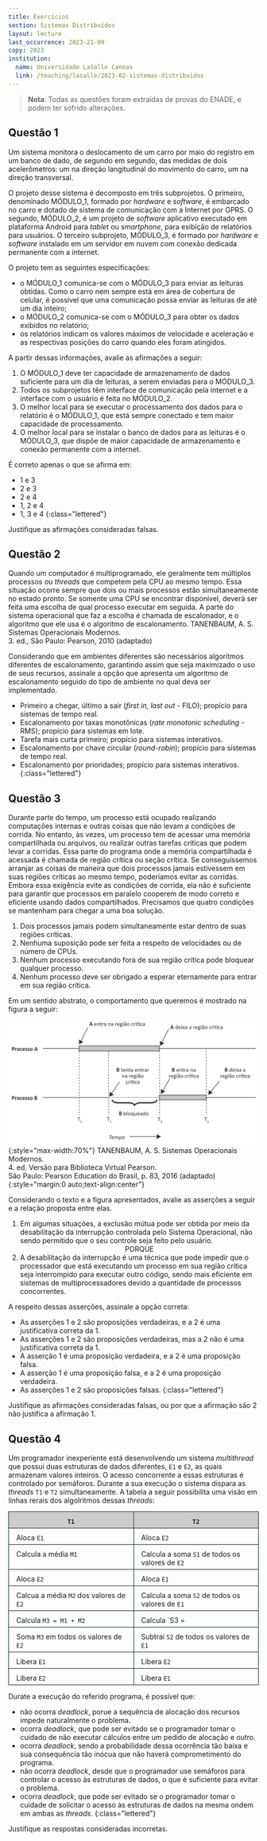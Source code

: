 ```yaml
---
title: Exercícios
section: Sistemas Distribuídos
layout: lecture
last_occurrence: 2023-21-09
copy: 2023
institution:
  name: Universidade LaSalle Canoas
  link: /teaching/lasalle/2023-02-sistemas-distribuidos
---
```


<style>
td { border: solid thin #022; padding: 10px 15px 5px 15px; vertical-align: top; width: 50%; }
th { border: solid thin #022; background-color: #ccc; padding: 10px 15px 5px 15px; vertical-align: top; width: 50%; text-align: center !important; font-weight: 600 !important; }
</style>

> **Nota**: Todas as questões foram extraídas de provas do ENADE, e podem ter sofrido alterações.

## Questão 1

Um sistema monitora o deslocamento de um carro por maio do registro em um banco de dado, de segundo em segundo, das medidas de dois acelerômetros: um na direção langitudinal do movimento do carro, um na direção transversal.

O projeto desse sistema é decomposto em três subprojetos. O primeiro, denominado MÓDULO\_1, formado por _hardware_ e _software_, é embarcado no carro e dotado de sistema de comunicação com a Internet por GPRS. O segundo, MÓDULO\_2, é um projeto de _software_ aplicativo executado em plataforma Android para _tablet_ ou _smartphone_, para exibição de relatórios para usuários. O terceiro subprojeto, MÓDULO\_3, é formado por _hardware_ e _software_ instalado em um servidor em nuvem com conexão dedicada permanente com a internet.

O projeto tem as seguintes especificações:
* o MÓDULO\_1 comunica-se com o MÓDULO\_3 para enviar as leituras obtidas. Como o carro nem sempre está em área de cobertura de celular, é possível que uma comunicação possa enviar as leituras de até um dia inteiro;
* o MÓDULO\_2 comunica-se com o MÓDULO\_3 para obter os dados exibidos no relatório;
* os relatórios indicam os valores máximos de velocidade e aceleração e as respectivas posições do carro quando eles foram atingidos.

A partir dessas informações, avalie as afirmações a seguir:

1. O MÓDULO\_1 deve ter capacidade de armazenamento de dados suficiente para um dia de leituras, a serem enviadas para o MÓDULO\_3.
2. Todos os subprojetos têm interface de comunicação pela internet e a interface com o usuário é feita no MÓDULO\_2.
3. O melhor local para se executar o processamento dos dados para o relatório é o MÓDULO\_1, que está sempre conectado e tem maior capacidade de processamento.
4. O melhor local para se instalar o banco de dados para as leituras é o MÓDULO\_3, que dispõe de maior capacidade de armazenamento e conexão permanente com a internet.

É correto apenas o que se afirma em:

* 1 e 3
* 2 e 3
* 2 e 4
* 1, 2 e 4
* 1, 3 e 4
{:class="lettered"}

Justifique as afirmações consideradas falsas.


## Questão 2

Quando um computador é multiprogramado, ele geralmente tem múltiplos processos ou _threads_ que competem pela CPU ao mesmo tempo.  Essa situação ocorre sempre que dois ou mais processos estão simultaneamente no estado pronto. Se somente uma CPU se encontrar disponível, deverá ser feita uma escolha de qual processo executar em seguida. A parte do sistema operacional que faz a escolha é chamada de escalonador, e o algoritmo que ele usa é o algoritmo de escalonamento.
<span class="bibtex">TANENBAUM, A. S. Sistemas Operacionais Modernos.<br/>3. ed., São Paulo: Pearson, 2010 (adaptado)</span>

Considerando que em ambientes diferentes são necessários algoritmos diferentes de escalonamento, garantindo assim que seja maximizado o uso de seus recursos, assinale a opção que apresenta um algoritmo de escalonamento seguido do tipo de ambiente no qual deva ser implementado.

* Primeiro a chegar, último a sair (_first in, last out_ - FILO); propício para sistemas de tempo real.
* Escalonamento por taxas monotônicas (_rate monotonic scheduling_ - RMS); propício para sistemas em lote.
* Tarefa mais curta primeiro; propício para sistemas interativos.
* Escalonamento por chave circular (_round-robin_); propício para sistemas de tempo real.
* Escalonamento por prioridades; propício para sistemas interativos.
{:class="lettered"}


## Questão 3

Durante parte do tempo, um processo está ocupado realizando computações internas e outras coisas que não levam a condições de corrida. No entanto, às vezes, um processo tem de acessar uma memória compartilhada ou arquivos, ou realizar outras tarefas críticas que podem levar a corridas. Essa parte do programa onde a memória compartilhada é acessada é chamada de região crítica ou seção crítica. Se conseguíssemos arranjar as coisas de maneira que dois processos jamais estivessem em suas regiões críticas ao mesmo tempo, poderíamos evitar as corridas. Embora essa exigência evite as condições de corrida, ela não é suficiente para garantir que processos em paralelo cooperem de modo correto e eficiente usando dados compartilhados. Precisamos que quatro condições se mantenham para chegar a uma boa solução.

1. Dois processos jamais podem simultaneamente estar dentro de suas regiões críticas.
2. Nenhuma suposição pode ser feita a respeito de velocidades ou de número de CPUs.
3. Nenhum processo executando fora de sua região crítica pode bloquear qualquer processo.
4. Nenhum processo deve ser obrigado a esperar eternamente para entrar em sua região crítica.

Em um sentido abstrato, o comportamento que queremos é mostrado na figura a seguir:

![Exclusão mútua usando regiões críticas](files/lecture-08/exclusao_mutua_usando_regioes_criticas.png){:style="max-width:70%"}
<span class="bibtex">TANENBAUM, A. S. Sistemas Operacionais Modernos.<br/>4. ed. Versão para Biblioteca Virtual Pearson.<br/>São Paulo: Pearson Education do Brasil, p. 83, 2016 (adaptado)</span>
{:style="margin:0 auto;text-align:center"}


Considerando o texto e a figura apresentados, avalie as asserções a seguir e a relação proposta entre elas.

1. Em algumas situações, a exclusão mútua pode ser obtida por meio da desabilitação da interrupção controlada pelo Sistema Operacional, não sendo permitido que o seu controle seja feito pelo usuário.
<span style="display:block; text-align:center; font-weight: 400">PORQUE</span>
2. A desabilitação da interrupção é uma técnica que pode impedir que o processador que está executando um processo em sua região crítica seja interrompido para executar outro código, sendo mais eficiente em sistemas de multiprocessadores devido a quantidade de processos concorrentes.

A respeito dessas asserções, assinale a opção correta:

* As asserções 1 e 2 são proposições verdadeiras, e a 2 é uma justificativa correta da 1.
* As asserções 1 e 2 são proposições verdadeiras, mas a 2 não é uma justificativa correta da 1.
* A asserção 1 é uma proposição verdadeira, e a 2 é uma proposição falsa.
* A asserção 1 é uma proposição falsa, e a 2 é uma proposição verdadeira.
* As asserções 1 e 2 são proposições falsas.
{:class="lettered"}

Justifique as afirmações consideradas falsas, ou por que a afirmação são 2 não justifica a afirmação 1.


## Questão 4

Um programador inexperiente está desenvolvendo um sistema _multithread_ que possui duas estruturas de dados diferentes, `E1` e `E2`, as quais armazenam valores inteiros. O acesso concorrente a essas estruturas é controlado por semáforos. Durante a sua execução o sistema dispara as _threads_ `T1` e `T2` simultaneamente. A tabela a seguir possibilita uma visão em linhas rerais dos algolritmos dessas _threads_:

|  `T1` | `T2` |
| :---- | :--- |
| Aloca `E1` | Aloca `E2` |
| Calcula a média `M1` | Calcula a soma `S1` de todos os valores de `E2` |
| Aloca `E2` | Aloca `E1` |
| Calcua a média `M2` dos valores de `E2` | Calcula a soma `S2` de todos os valores de `E1` |
| Calcula `M3 = M1 + M2` | Calcula `S3 = |S1 - S2|` |
|Soma `M3` em todos os valores de `E2` | Subtrai `S2` de todos os valores de `E1` |
| Libera `E1` | Libera `E2` |
| Libera `E2` | Libera `E1` |

Durate a execução do referido programa, é possível que:

* não ocorra _deadlock_, porue a sequência de alocação dos recursos impede naturalmente o problema.
* ocorra _deadlock_, que pode ser evitado se o programador tomar o cuidado de não executar cálculos entre um pedido de alocação e outro.
* ocorra _deadlock_, sendo a probabilidade dessa ocorrência tão baixa e sua consequência tão inócua que não haverá comprometimento do programa.
* não ocorra _deadlock_, desde que o programador use semáforos para controlar o acesso às estruturas de dados, o que é suficiente para evitar o problema.
* ocorra _deadlock_, que pode ser evitado se o programador tomar o cuidade de solicitar o acesso às estruturas de dados na mesma ondem em ambas as _threads_.
{:class="lettered"}

Justifique as respostas consideradas incorretas.

